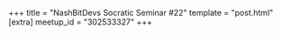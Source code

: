 +++
title = "NashBitDevs Socratic Seminar #22"
template = "post.html"
[extra]
meetup_id = "302533327"
+++
